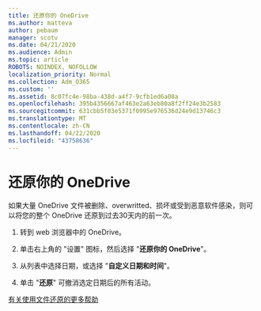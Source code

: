 ```yaml
---
title: 还原你的 OneDrive
ms.author: matteva
author: pebaum
manager: scotv
ms.date: 04/21/2020
ms.audience: Admin
ms.topic: article
ROBOTS: NOINDEX, NOFOLLOW
localization_priority: Normal
ms.collection: Adm_O365
ms.custom: ''
ms.assetid: 8c07fc4e-98ba-438d-a4f7-9cfb1ed6a08a
ms.openlocfilehash: 395b4356667af463e2a63eb80a8f2ff24e3b2583
ms.sourcegitcommit: 631cbb5f03e5371f0995e976536d24e9d13746c3
ms.translationtype: MT
ms.contentlocale: zh-CN
ms.lasthandoff: 04/22/2020
ms.locfileid: "43758636"
---
```

# <a name="restore-your-onedrive"></a>还原你的 OneDrive

如果大量 OneDrive 文件被删除、overwritted、损坏或受到恶意软件感染，则可以将您的整个 OneDrive 还原到过去30天内的前一次。
  
1. 转到 web 浏览器中的 OneDrive。
    
2. 单击右上角的 "设置" 图标，然后选择 "**还原你的 OneDrive**"。
    
3. 从列表中选择日期，或选择 "**自定义日期和时间**"。
    
4. 单击 "**还原**" 可撤消选定日期后的所有活动。 
    
[有关使用文件还原的更多帮助](https://go.microsoft.com/fwlink/?linkid=872874)
  

